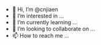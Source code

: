 - 👋 Hi, I’m @cnjiaen
- 👀 I’m interested in ...
- 🌱 I’m currently learning ...
- 💞️ I’m looking to collaborate on ...
- 📫 How to reach me ...

<!---
cnjiaen/cnjiaen is a ✨ special ✨ repository because its `README.md` (this file) appears on your GitHub profile.
You can click the Preview link to take a look at your changes.
--->
